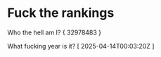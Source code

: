 # Fuck the rankings

Who the hell am I?
{ 32978483 }

What fucking year is it?
[ 2025-04-14T00:03:20Z ]
